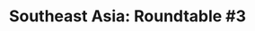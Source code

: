 ---
title: "Southeast Asia: Roundtable #3"
dateAndLocation: "Mar 31, 7:00 PM – 8:00 PM | "
description: ""
image: "/images/events/southeast-asia.webp"
---